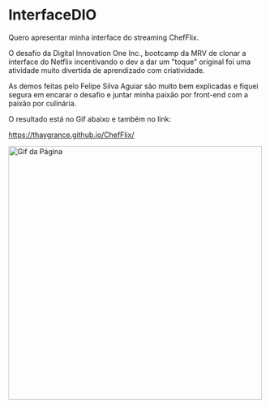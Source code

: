# InterfaceDIO

Quero apresentar minha interface do streaming ChefFlix.

O desafio da Digital Innovation One Inc., bootcamp da MRV de clonar a interface do Netflix incentivando o dev a dar um "toque" original foi uma atividade muito divertida de aprendizado com criatividade.

As demos feitas pelo Felipe Silva Aguiar são muito bem explicadas e fiquei segura em encarar o desafio e juntar minha paixão por front-end com a paixão por culinária.

O resultado está no Gif abaixo e também no link:

https://thaygrance.github.io/ChefFlix/

<img alt="Gif da Página" width="500" src="Gravação de tela de 06-08-2021 14_51_56.gif">
